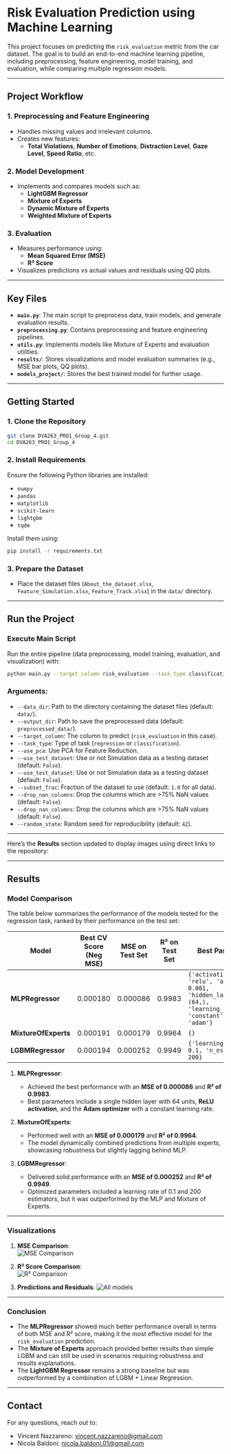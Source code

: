 # **Risk Evaluation Prediction using Machine Learning**

This project focuses on predicting the `risk_evaluation` metric from the car dataset. The goal is to build an end-to-end machine learning pipeline, including preprocessing, feature engineering, model training, and evaluation, while comparing multiple regression models.

---

## **Project Workflow**

### 1. **Preprocessing and Feature Engineering**
- Handles missing values and irrelevant columns.
- Creates new features:
  - **Total Violations**, **Number of Emotions**, **Distraction Level**, **Gaze Level**, **Speed Ratio**, etc.
  
### 2. **Model Development**
- Implements and compares models such as:
  - **LightGBM Regressor**
  - **Mixture of Experts**
  - **Dynamic Mixture of Experts**
  - **Weighted Mixture of Experts**

### 3. **Evaluation**
- Measures performance using:
  - **Mean Squared Error (MSE)**
  - **R² Score**
- Visualizes predictions vs actual values and residuals using QQ plots.

---

## **Key Files**

- **`main.py`**: The main script to preprocess data, train models, and generate evaluation results.
- **`preprocessing.py`**: Contains preprocessing and feature engineering pipelines.
- **`utils.py`**: Implements models like Mixture of Experts and evaluation utilities.
- **`results/`**: Stores visualizations and model evaluation summaries (e.g., MSE bar plots, QQ plots).
- **`models_project/`**: Stores the best trained model for further usage.

---

## **Getting Started**

### **1. Clone the Repository**
```bash
git clone DVA263_PRO1_Group_4.git
cd DVA263_PRO1_Group_4
```

### **2. Install Requirements**
Ensure the following Python libraries are installed:
- `numpy`
- `pandas`
- `matplotlib`
- `scikit-learn`
- `lightgbm`
- `tqdm`

Install them using:
```bash
pip install -r requirements.txt
```

### **3. Prepare the Dataset**
- Place the dataset files (`About_the_dataset.xlsx`, `Feature_Simulation.xlsx`, `Feature_Track.xlsx`) in the `data/` directory.

---

## **Run the Project**

### **Execute Main Script**
Run the entire pipeline (data preprocessing, model training, evaluation, and visualization) with:
```bash
python main.py --target_column risk_evaluation --task_type classification --drop_nan_columns True --random_state 42
```

### **Arguments:**
- `--data_dir`: Path to the directory containing the dataset files (default: `data/`).
- `--output_dir`: Path to save the preprocessed data (default: `preprocessed_data/`).
- `--target_column`: The column to predict (`risk_evaluation` in this case).
- `--task_type`: Type of task (`regression` or `classification`).
- `--use_pca`: Use PCA for Feature Reduction.
- `--use_test_dataset`: Use or not Simulation data as a testing dataset (default: `False`).
- `--use_test_dataset`: Use or not Simulation data as a testing dataset (default: `False`).
- `--subset_frac`: Fraction of the dataset to use (default: `1.0` for all data).
- `--drop_nan_columns`: Drop the columns which are >75% NaN values (default: `False`).
- `--drop_nan_columns`: Drop the columns which are >75% NaN values (default: `False`).
- `--random_state`: Random seed for reproducibility (default: `42`).

---

Here’s the **Results** section updated to display images using direct links to the repository:

---

## **Results**

### **Model Comparison**

The table below summarizes the performance of the models tested for the regression task, ranked by their performance on the test set:

| **Model**           | **Best CV Score (Neg MSE)** | **MSE on Test Set** | **R² on Test Set** | **Best Parameters**                                                                                     |
|----------------------|-----------------------------|----------------------|--------------------|---------------------------------------------------------------------------------------------------------|
| **MLPRegressor**     | 0.000180                   | 0.000086            | 0.9983            | `{'activation': 'relu', 'alpha': 0.001, 'hidden_layer_sizes': (64,), 'learning_rate': 'constant', 'solver': 'adam'}` |
| **MixtureOfExperts** | 0.000191                   | 0.000179            | 0.9964            | `{}`                                                                                                   |
| **LGBMRegressor**    | 0.000194                   | 0.000252            | 0.9949            | `{'learning_rate': 0.1, 'n_estimators': 200}`                                                          |


1. **MLPRegressor**:
   - Achieved the best performance with an **MSE of 0.000086** and **R² of 0.9983**.
   - Best parameters include a single hidden layer with 64 units, **ReLU activation**, and the **Adam optimizer** with a constant learning rate.

2. **MixtureOfExperts**:
   - Performed well with an **MSE of 0.000179** and **R² of 0.9964**.
   - The model dynamically combined predictions from multiple experts, showcasing robustness but slightly lagging behind MLP.

3. **LGBMRegressor**:
   - Delivered solid performance with an **MSE of 0.000252** and **R² of 0.9949**.
   - Optimized parameters included a learning rate of 0.1 and 200 estimators, but it was outperformed by the MLP and Mixture of Experts.

---

### **Visualizations**

1. **MSE Comparison**:  
   ![MSE Comparison](https://github.com/VNAZZARENO/DVA263_PRO1_Group_4/blob/main/results/comparison_mse.png?raw=true)

2. **R² Score Comparison**:  
   ![R² Comparison](https://github.com/VNAZZARENO/DVA263_PRO1_Group_4/blob/main/results/comparison_r2.png?raw=true)

3. **Predictions and Residuals**:
   ![All models](https://github.com/VNAZZARENO/DVA263_PRO1_Group_4/blob/main/results/MLPRegressor_predictions_and_qqplot.png?raw=true)
   
---

### **Conclusion**

- The **MLPRegressor** showed much better performance overall in terms of both MSE and R² score, making it the most effective model for the `risk_evaluation` prediction.
- The **Mixture of Experts** approach provided better results than simple LGBM and can still be used in scenarios requiring robustness and results explanations.
- The **LightGBM Regressor** remains a strong baseline but was outperformed by a combination of LGBM + Linear Regression.

---

## **Contact**
For any questions, reach out to:  
- Vincent Nazzareno: vincent.nazzareno@gmail.com  
- Nicola Baldoni: nicola.baldoni.01@gmail.com  
